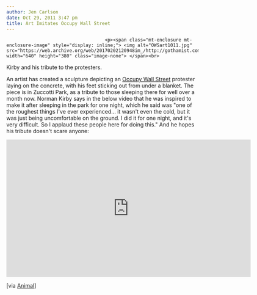 ```yaml
---
author: Jen Carlson
date: Oct 29, 2011 3:47 pm
title: Art Imitates Occupy Wall Street
---
```


	
										<p><span class="mt-enclosure mt-enclosure-image" style="display: inline;"> <img alt="OWSart1011.jpg" src="https://web.archive.org/web/20170202120948im_/http://gothamist.com/attachments/arts_jen/OWSart1011.jpg" width="640" height="380" class="image-none"> </span><br>
<span class="photo_caption">Kirby and his tribute to the protesters.</span></p>

<p>An artist has created a sculpture depicting an <a href="https://web.archive.org/web/20170202120948/http://gothamist.com/tags/occupywallstreet">Occupy Wall Street</a> protester laying on the concrete, with his feet sticking out from under a blanket. The piece is in Zuccotti Park, as a tribute to those sleeping there for well over a month now. Norman Kirby says in the below video that he was inspired to make it after sleeping in the park for one night, which he said was &quot;one of the roughest things I&apos;ve ever experienced... it wasn&apos;t even the cold, but it was just being uncomfortable on the ground. I did it for one night, and it&apos;s very difficult. So I applaud these people here for doing this.&quot; And he hopes his tribute doesn&apos;t scare anyone:</p>

<p><iframe src="https://web.archive.org/web/20170202120948if_/http://player.vimeo.com/video/31235035?title=0&amp;byline=0&amp;portrait=0&amp;color=c7c7c7" width="640" height="360" frameborder="0" webkitallowfullscreen="" allowfullscreen></iframe></p>

<p>[via <a href="https://web.archive.org/web/20170202120948/http://animalnewyork.com/2011/10/fake-sleeper-at-occupy-wall-street/">Animal</a>]</p>					
										
									
				